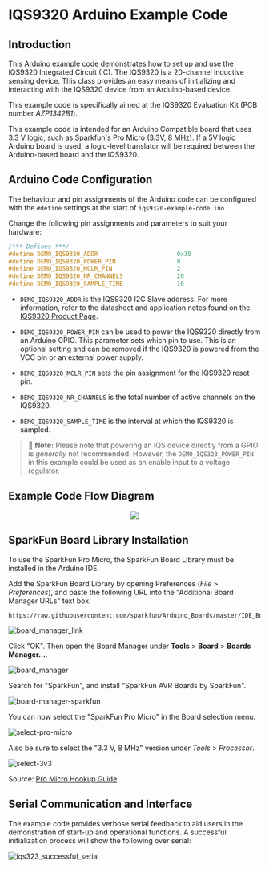 # IQS9320 Arduino Example Code

## Introduction

This Arduino example code demonstrates how to set up and use the IQS9320 Integrated Circuit (IC). The IQS9320 is a 20-channel inductive sensing device. This class provides an easy means of initializing and interacting with the IQS9320 device from an Arduino-based device.

This example code is specifically aimed at the IQS9320 Evaluation Kit (PCB number _AZP1342B1_).

This example code is intended for an Arduino Compatible board that uses 3.3 V logic, such as [Sparkfun's Pro Micro (3.3V, 8 MHz)](https://learn.sparkfun.com/tutorials/pro-micro--fio-v3-hookup-guide/hardware-overview-pro-micro). If a 5V logic Arduino board is used, a logic-level translator will be required between the Arduino-based board and the IQS9320.

## Arduino Code Configuration

The behaviour and pin assignments of the Arduino code can be configured with the `#define` settings at the start of `iqs9320-example-code.ino`.

Change the following pin assignments and parameters to suit your hardware:

```c
/*** Defines ***/
#define DEMO_IQS9320_ADDR                      0x30
#define DEMO_IQS9320_POWER_PIN                 0
#define DEMO_IQS9320_MCLR_PIN                  2
#define DEMO_IQS9320_NR_CHANNELS               20
#define DEMO_IQS9320_SAMPLE_TIME               10
```

* `DEMO_IQS9320_ADDR` is the IQS9320 I2C Slave address. For more information, refer to the datasheet and application notes found on the [IQS9320 Product Page](https://www.azoteq.com/product/iqs9320/).

* `DEMO_IQS9320_POWER_PIN` can be used to power the IQS9320 directly from an Arduino GPIO. This parameter sets which pin to use. This is an optional setting and can be removed if the IQS9320 is powered from the VCC pin or an external power supply.

* `DEMO_IQS9320_MCLR_PIN` sets the pin assignment for the IQS9320 reset pin.

* `DEMO_IQS9320_NR_CHANNELS` is the total number of active channels on the IQS9320.

* `DEMO_IQS9320_SAMPLE_TIME` is the interval at which the IQS9320 is sampled.

> :memo: **Note:** Please note that powering an IQS device directly from a GPIO is _generally_ not recommended. However, the `DEMO_IQS323_POWER_PIN` in this example could be used as an enable input to a voltage regulator.

## Example Code Flow Diagram

<p align="center">
  <img src="docs/images/flow-diagram.svg" />
</p>

## SparkFun Board Library Installation

To use the SparkFun Pro Micro, the SparkFun Board Library must be installed
in the Arduino IDE.

Add the SparkFun Board Library by opening Preferences (*File* > *Preferences*),
and paste the following URL into the "Additional Board Manager URLs" text box.

```
https://raw.githubusercontent.com/sparkfun/Arduino_Boards/master/IDE_Board_Manager/package_sparkfun_index.json
```

![board_manager_link](docs/images/arduino-board-manager-link.png)

Click "OK".
Then open the Board Manager under **Tools** > **Board** > **Boards Manager...**.

![board_manager](docs/images/board-manager.png)

Search for "SparkFun", and install "SparkFun AVR Boards by SparkFun".

![board-manager-sparkfun](docs/images/board-manager-sparkfun.png)

You can now select the "SparkFun Pro Micro" in the Board selection menu.

![select-pro-micro](docs/images/select-pro-micro.png)

Also be sure to select the "3.3 V, 8 MHz" version under *Tools* > *Processor*.

![select-3v3](docs/images/select-3v3.png)

Source: [Pro Micro Hookup Guide](https://learn.sparkfun.com/tutorials/pro-micro--fio-v3-hookup-guide)

## Serial Communication and Interface
The example code provides verbose serial feedback to aid users in the demonstration of start-up and operational functions. A successful initialization process will show the following over serial:

![iqs323_successful_serial](docs/images/iqs323_successful_serial.png)